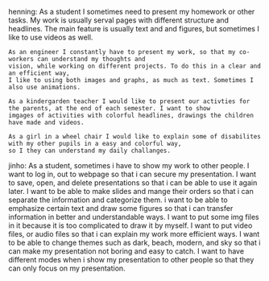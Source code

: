 henning:
    As a student I sometimes need to present my homework or other tasks. My work is usually serval pages 
    with different structure and headlines. The main feature is usually text and and figures, 
    but sometimes I like to use videos as well. 

    As an engineer I constantly have to present my work, so that my co-workers can understand my thoughts and 
    vision, while working on different projects. To do this in a clear and an efficient way, 
    I like to using both images and graphs, as much as text. Sometimes I also use animations.

    As a kindergarden teacher I would like to present our activties for the parents, at the end of each semester. I want to show
    imgages of activities with colorful headlines, drawings the children have made and videos.

    As a girl in a wheel chair I would like to explain some of disabilites with my other pupils in a easy and colorful way,
    so I they can understand my daily challanges. 

jinho:
	As a student, sometimes i have to show my work to other people.
	I want to log in, out to webpage so that i can secure my presentation.
	I want to save, open, and delete presentations so that i can be able to use it again later.
	I want to be able to make slides and mange their orders so that i can separate the information and categorize them. 
	i want to be able to emphasize certain text and draw some figures so that i can transfer information 
	in better and understandable ways. 
	I want to put some img files in it because it is too complicated to draw it by myself.
	I want to put video files, or audio files so that i can explain my work more efficient ways.
	I want to be able to change themes such as dark, beach, modern, and sky so that i can make my presentation not boring
	and easy to catch.
	I want to have different modes when i show my presentation to other people so that they can only focus on my presentation.
